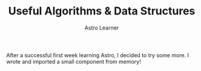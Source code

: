 ﻿---
title: Useful Algorithms & Data Structures
author: Astro Learner
description: "After learning some Astro, I couldn't stop! After learning some Astro, I couldn't stop!"
image:
  url: "https://docs.astro.build/assets/arc.webp"
  alt: "The Astro logo on a dark background with a purple gradient arc."
pubDate: 2022-07-08
tags: ["DSA", "blogging", "learning in public", "successes"]
---

After a successful first week learning Astro, I decided to try some more. I wrote and imported a small component from memory!
